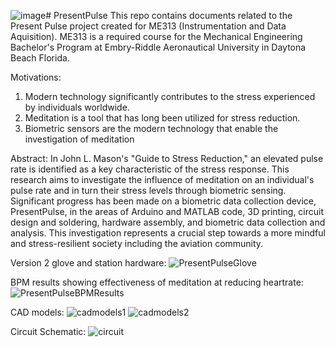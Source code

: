 ![image](https://github.com/LeonardTheMagnificent/PresentPulse/assets/71563284/6dc47b49-96b8-4ecb-bdad-5a43a132018b)# PresentPulse
This repo contains documents related to the Present Pulse project created for ME313 (Instrumentation and Data Aquisition). ME313 is a required course for the Mechanical Engineering Bachelor's Program at Embry-Riddle Aeronautical University in Daytona Beach Florida.

Motivations:
1. Modern technology significantly contributes to the stress experienced by individuals worldwide.
2. Meditation is a tool that has long been utilized for stress reduction.
3. Biometric sensors are the modern technology that enable the investigation of meditation

Abstract:
In John L. Mason's "Guide to Stress Reduction," an elevated pulse rate is identified as a key characteristic of the stress response. This research aims to investigate the influence of meditation on an individual's pulse rate and in turn their stress levels through biometric sensing. Significant progress has been made on a biometric data collection device, PresentPulse, in the areas of Arduino and MATLAB code, 3D printing, circuit design and soldering, hardware assembly, and biometric data collection and analysis. This investigation represents a crucial step towards a more mindful and stress-resilient society including the aviation community.


Version 2 glove and station hardware:
![PresentPulseGlove](https://github.com/LeonardTheMagnificent/PresentPulse/assets/71563284/6a1319b1-b2b2-4d7d-acea-32cf6eed6710)

BPM results showing effectiveness of meditation at reducing heartrate:
![PresentPulseBPMResults](https://github.com/LeonardTheMagnificent/PresentPulse/assets/71563284/330e1802-7081-49cb-ad29-100431c6a7f2)

CAD models:
![cadmodels1](https://github.com/LeonardTheMagnificent/PresentPulse/assets/71563284/8c41850f-0956-4338-8f1a-432e77948c1f)
![cadmodels2](https://github.com/LeonardTheMagnificent/PresentPulse/assets/71563284/84922bca-937a-48bc-a0aa-7408007ee73e)

Circuit Schematic:
![circuit](https://github.com/LeonardTheMagnificent/PresentPulse/assets/71563284/21cdd476-6fd6-446f-beb4-6017a3948a49)


